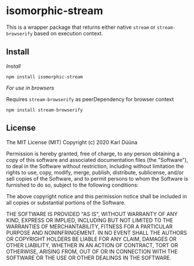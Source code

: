 # isomorphic-stream

This is a wrapper package that returns either native `stream` or 
`stream-browserify` based on execution context.

## Install

*Install*

`npm install isomorphic-stream`

*For use in browsers*

Requires `stream-browserify` as peerDependency for browser context

`npm install stream-browserify`

## License

The MIT License (MIT)
Copyright (c) 2020 Karl Düüna

Permission is hereby granted, free of charge, to any person obtaining a copy of
this software and associated documentation files (the "Software"), to deal in
the Software without restriction, including without limitation the rights to
use, copy, modify, merge, publish, distribute, sublicense, and/or sell copies of
the Software, and to permit persons to whom the Software is furnished to do so,
subject to the following conditions:

The above copyright notice and this permission notice shall be included in all
copies or substantial portions of the Software.

THE SOFTWARE IS PROVIDED "AS IS", WITHOUT WARRANTY OF ANY KIND, EXPRESS OR
IMPLIED, INCLUDING BUT NOT LIMITED TO THE WARRANTIES OF MERCHANTABILITY,
FITNESS FOR A PARTICULAR PURPOSE AND NONINFRINGEMENT. IN NO EVENT SHALL THE
AUTHORS OR COPYRIGHT HOLDERS BE LIABLE FOR ANY CLAIM, DAMAGES OR OTHER
LIABILITY, WHETHER IN AN ACTION OF CONTRACT, TORT OR OTHERWISE, ARISING FROM,
OUT OF OR IN CONNECTION WITH THE SOFTWARE OR THE USE OR OTHER DEALINGS IN THE
SOFTWARE.
